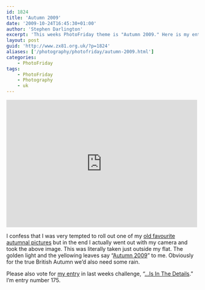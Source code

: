 ```yaml
---
id: 1824
title: 'Autumn 2009'
date: '2009-10-24T16:45:30+01:00'
author: 'Stephen Darlington'
excerpt: 'This weeks PhotoFriday theme is "Autumn 2009." Here is my entry.'
layout: post
guid: 'http://www.zx81.org.uk/?p=1824'
aliases: ['/photography/photofriday/autumn-2009.html']
categories:
    - PhotoFriday
tags:
    - PhotoFriday
    - Photography
    - uk
---
```


<iframe allowfullscreen="" frameborder="0" height="334" loading="lazy" mozallowfullscreen="" msallowfullscreen="" oallowfullscreen="" src="https://www.flickr.com/photos/stephendarlington/4039983608/player/" webkitallowfullscreen="" width="500"></iframe>

I confess that I was very tempted to roll out one of my [old favourite autumnal pictures](/photography/photofriday/autumn.html) but in the end I actually went out with my camera and took the above image. This was literally taken just outside my flat. The golden light and the yellowing leaves say “[Autumn 2009](http://www.photofriday.com/archives/challenge/000923.php)” to me. Obviously for the true British Autumn we’d also need some rain.

Please also vote for [my entry](/photography/photofriday/is-in-the-details.html) in last weeks challenge, “[…Is In The Details](http://www.photofriday.com/linkviewer.php?id=921).” I’m entry number 175.